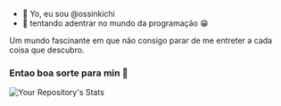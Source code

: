 - 👋 Yo, eu sou @ossinkichi
- 👀 tentando adentrar no mundo da programação 😁

<p>Um mundo fascinante em que não consigo parar de me entreter a cada coisa que descubro.</p>

<h3>Entao boa sorte para min 🍷</h3>

![Your Repository's Stats](https://github-readme-stats.vercel.app/api/top-langs/?username=ossinkichi&theme=radical&layout=compact)

<!-- ![Your Repository's Stats](https://github-readme-stats.vercel.app/api?username=ossinkichi&show_icons=true) -->

<!---
ossinkichi/ossinkichi is a ✨ special ✨ repository because its `README.md` (this file) appears on your GitHub profile.
You can click the Preview link to take a look at your changes.
--->
